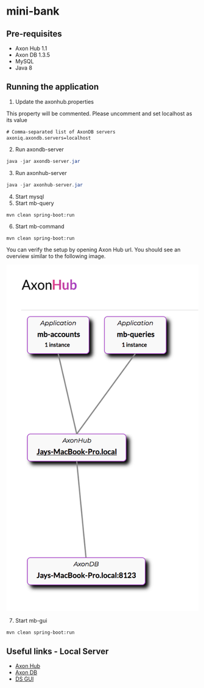 # mini-bank

## Pre-requisites
- Axon Hub 1.1
- Axon DB 1.3.5
- MySQL
- Java 8

## Running the application

1. Update the axonhub.properties

This property will be commented. Please uncomment and set localhost as its value

```properties
# Comma-separated list of AxonDB servers
axoniq.axondb.servers=localhost
```

2. Run axondb-server

```java
java -jar axondb-server.jar
```

3. Run axonhub-server

```java
java -jar axonhub-server.jar
```

4. Start mysql
5. Start mb-query

```maven
mvn clean spring-boot:run 
```
6. Start mb-command

```maven
mvn clean spring-boot:run 
```

You can verify the setup by opening Axon Hub url. You should see an overview similar to the following image.
 
![Axon Hub Overview](./docs/AxonHub-overview.png)


7. Start mb-gui

```maven
mvn clean spring-boot:run 
```

## Useful links - Local Server

- [Axon Hub](http://localhost:8024)
- [Axon DB](http://localhost:8023)
- [DS GUI](http://localhost:8080)